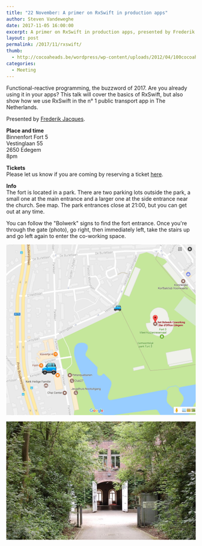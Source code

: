 ```yaml
---
title: "22 November: A primer on RxSwift in production apps"
author: Steven Vandeweghe
date: 2017-11-05 16:00:00
excerpt: A primer on RxSwift in production apps, presented by Frederik Jacques.
layout: post
permalink: /2017/11/rxswift/
thumb:
  - http://cocoaheads.be/wordpress/wp-content/uploads/2012/04/100cocoaheads-logo-web.png
categories:
  - Meeting
---
```

Functional-reactive programming, the buzzword of 2017. Are you already using it in your apps?
This talk will cover the basics of RxSwift, but also show how we use RxSwift in the n° 1 public transport app in The Netherlands.

Presented by [Frederik Jacques](https://twitter.com/thenerd_be).

**Place and time**  
Binnenfort Fort 5  
Vestinglaan 55  
2650 Edegem  
8pm   

**Tickets**  
Please let us know if you are coming by reserving a ticket [here](https://www.eventbrite.com/e/cocoaheads-belgium-november-2017-tickets-39585680837).

**Info**  
The fort is located in a park. There are two parking lots outside the park, a small one at the main entrance and a larger one at the side entrance near the church. See map. The park entrances close at 21:00, but you can get out at any time.

You can follow the "Bolwerk" signs to find the fort entrance. Once you're through the gate (photo), go right, then immediately left, take the stairs up and go left again to enter the co-working space.

![Map](/images/fort-map.jpg)

![Entrance](/images/fort-gate.jpg)
